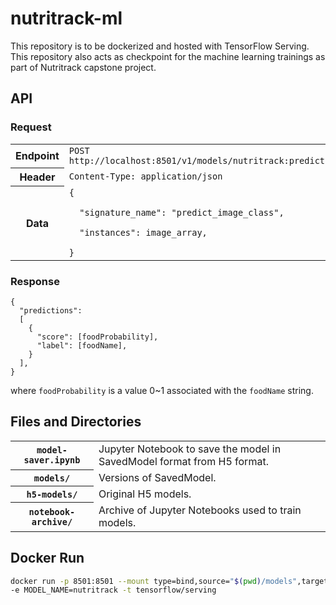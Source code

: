 # nutritrack-ml

This repository is to be dockerized and hosted with TensorFlow Serving. This repository also acts as checkpoint for the machine learning trainings as part of Nutritrack capstone project.

## API
### Request
<table>
<tr>
<th>Endpoint</th>
<td><code>POST http://localhost:8501/v1/models/nutritrack:predict</code></td>
</tr>
<tr>
<th>Header</th>
<td><code>Content-Type: application/json</code></td>
</tr>
<tr>
<th>Data</th>
<td><code>{<br/>
&nbsp;&nbsp;"signature_name": "predict_image_class",<br/>
&nbsp;&nbsp;"instances": image_array,<br/>
}
</code></td>
</table>

### Response
```
{
  "predictions":
  [
    {
      "score": [foodProbability],
      "label": [foodName],
    }
  ],
}
```
where `foodProbability` is a value 0~1 associated with the `foodName` string.

## Files and Directories
<table>
<tr>
<th><code>model-saver.ipynb</code></th>
<td>Jupyter Notebook to save the model in SavedModel format from H5 format.</td>
</tr>
<tr>
<th><code>models/</code></th>
<td>Versions of SavedModel.</td>
</tr>
<tr>
<th><code>h5-models/</code></th>
<td>Original H5 models.</td>
</tr>
<tr>
<th><code>notebook-archive/</code></th>
<td>Archive of Jupyter Notebooks used to train models.</td>
</tr>
</table>

## Docker Run
```bash
docker run -p 8501:8501 --mount type=bind,source="$(pwd)/models",target="/models/nutritrack" \
-e MODEL_NAME=nutritrack -t tensorflow/serving
```
